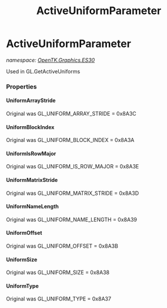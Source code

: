 ﻿---
title: ActiveUniformParameter
---

# ActiveUniformParameter
_namespace: [OpenTK.Graphics.ES30](N-OpenTK.Graphics.ES30.html)_

Used in GL.GetActiveUniforms



### Properties

#### UniformArrayStride
Original was GL_UNIFORM_ARRAY_STRIDE = 0x8A3C
#### UniformBlockIndex
Original was GL_UNIFORM_BLOCK_INDEX = 0x8A3A
#### UniformIsRowMajor
Original was GL_UNIFORM_IS_ROW_MAJOR = 0x8A3E
#### UniformMatrixStride
Original was GL_UNIFORM_MATRIX_STRIDE = 0x8A3D
#### UniformNameLength
Original was GL_UNIFORM_NAME_LENGTH = 0x8A39
#### UniformOffset
Original was GL_UNIFORM_OFFSET = 0x8A3B
#### UniformSize
Original was GL_UNIFORM_SIZE = 0x8A38
#### UniformType
Original was GL_UNIFORM_TYPE = 0x8A37

